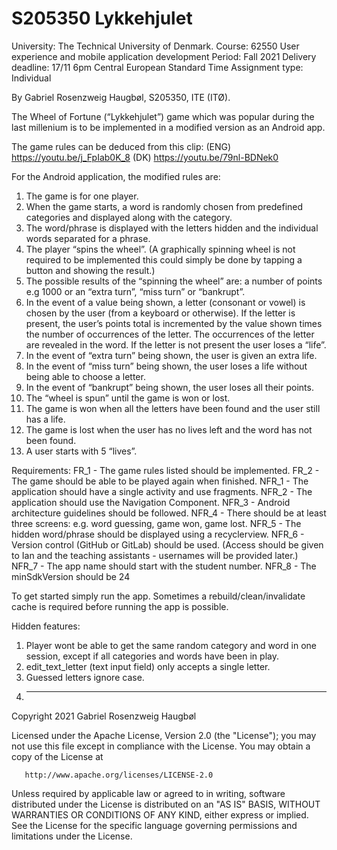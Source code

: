 # S205350 Lykkehjulet

University: The Technical University of Denmark.
Course: 62550 User experience and mobile application development 
Period: Fall 2021
Delivery deadline: 17/11 6pm Central European Standard Time
Assignment type: Individual

By Gabriel Rosenzweig Haugbøl, S205350, ITE (ITØ).


The Wheel of Fortune (“Lykkehjulet”) game which was popular during the last millenium
is to be implemented in a modified version as an Android app.

The game rules can be deduced from this clip:
(ENG) https://youtu.be/j_FpIab0K_8
(DK) https://youtu.be/79nl-BDNek0

For the Android application, the modified rules are:
1. The game is for one player.
2. When the game starts, a word is randomly chosen from predefined categories and displayed
   along with the category.
3. The word/phrase is displayed with the letters hidden and the individual words separated for a
   phrase.
4. The player “spins the wheel”. (A graphically spinning wheel is not required to be implemented
   this could simply be done by tapping a button and showing the result.)
5. The possible results of the “spinning the wheel” are: a number of points e.g 1000 or an “extra
   turn”, “miss turn” or “bankrupt”.
6. In the event of a value being shown, a letter (consonant or vowel) is chosen by the user (from
   a keyboard or otherwise). If the letter is present, the user’s points total is incremented by the value shown times the number of occurrences of the letter. The occurrences of the letter are revealed in the word. If the letter is not present the user loses a “life”.
7. In the event of “extra turn” being shown, the user is given an extra life.
8. In the event of “miss turn” being shown, the user loses a life without being able to choose a
   letter.
9. In the event of “bankrupt” being shown, the user loses all their points.
10. The “wheel is spun” until the game is won or lost.
11. The game is won when all the letters have been found and the user still has a life.
12. The game is lost when the user has no lives left and the word has not been found.
13. A user starts with 5 “lives”.

Requirements:
FR_1  - The game rules listed should be implemented.
FR_2  - The game should be able to be played again when finished.
NFR_1 - The application should have a single activity and use fragments.
NFR_2 - The application should use the Navigation Component.
NFR_3 - Android architecture guidelines should be followed.
NFR_4 - There should be at least three screens: e.g. word guessing, game won, game lost.
NFR_5 - The hidden word/phrase should be displayed using a recyclerview.
NFR_6 - Version control (GitHub or GitLab) should be used.
(Access should be given to Ian and the teaching assistants - usernames will be provided later.)
NFR_7 - The app name should start with the student number.
NFR_8 - The minSdkVersion should be 24

To get started simply run the app. Sometimes a rebuild/clean/invalidate cache is required before running the app is possible.


Hidden features:
1. Player wont be able to get the same random category and word in one session, except if all categories and words have been in play.
2. edit_text_letter (text input field) only accepts a single letter. 
3. Guessed letters ignore case.
4. ******************


Copyright 2021 Gabriel Rosenzweig Haugbøl

Licensed under the Apache License, Version 2.0 (the "License");
you may not use this file except in compliance with the License.
You may obtain a copy of the License at

       http://www.apache.org/licenses/LICENSE-2.0

Unless required by applicable law or agreed to in writing, software
distributed under the License is distributed on an "AS IS" BASIS,
WITHOUT WARRANTIES OR CONDITIONS OF ANY KIND, either express or implied.
See the License for the specific language governing permissions and
limitations under the License.